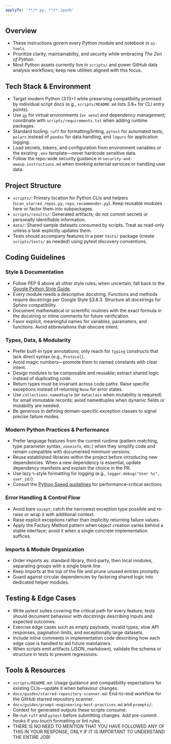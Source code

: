 ```yaml
---
applyTo: '**/*.py, **/*.ipynb'
---
```


## Overview

- These instructions govern every Python module and notebook in `ai-tools`.
- Prioritize clarity, maintainability, and security while embracing *The Zen of Python*.
- Most Python assets currently live in `scripts/` and power GitHub data analysis workflows; keep new utilities aligned with this focus.

## Tech Stack & Environment

- Target modern Python (3.13+) while preserving compatibility promised by individual script docs (e.g., `scripts/README.md` lists 3.8+ for CLI entry points).
- Use [`uv`](https://docs.astral.sh/uv/) for virtual environments (`uv venv`) and dependency management; coordinate with `scripts/requirements.txt` when adding runtime packages.
- Standard tooling: `ruff` for formatting/linting, `pytest` for automated tests, `polars` instead of `pandas` for data handling, and `loguru` for application logging.
- Load secrets, tokens, and configuration from environment variables or the existing `.env` template—never hardcode sensitive data.
- Follow the repo-wide security guidance in `security-and-owasp.instructions.md` when invoking external services or handling user data.

## Project Structure

- `scripts/`: Primary location for Python CLIs and helpers (`scan_starred_repos.py`, `repo_recommender.py`). Keep reusable modules here or factor them into subpackages.
- `scripts/results/`: Generated artifacts; do not commit secrets or personally identifiable information.
- `data/`: Shared sample datasets consumed by scripts. Treat as read-only unless a task explicitly updates them.
- Tests should accompany features in a peer `tests/` package (create `scripts/tests/` as needed) using pytest discovery conventions.

## Coding Guidelines

### Style & Documentation

- Follow PEP 8 above all other style rules; when uncertain, fall back to the [Google Python Style Guide](https://google.github.io/styleguide/pyguide.html).
- Every module needs a descriptive docstring. Functions and methods require docstrings per Google Style §3.8.3. Structure all docstrings for Sphinx compatibility.
- Document mathematical or scientific routines with the exact formula in the docstring or inline comments for future verification.
- Favor explicit, meaningful names for variables, parameters, and functions. Avoid abbreviations that obscure intent.

### Types, Data, & Modularity

- Prefer built-in type annotations; only reach for `typing` constructs that lack direct syntax (e.g., `Protocol`).
- Avoid magic numbers—promote them to named constants with clear intent.
- Design modules to be composable and reusable; extract shared logic instead of duplicating code.
- Return types must be invariant across code paths. Raise specific exceptions instead of returning `None` for error states.
- Use `collections.namedtuple` (or `dataclass` when mutability is required) for small immutable records; avoid namedtuples when dynamic fields or mutability are needed.
- Be generous in defining domain-specific exception classes to signal precise failure modes.

### Modern Python Practices & Performance

- Prefer language features from the current runtime (pattern matching, type parameter syntax, `zoneinfo`, etc.) when they simplify code and remain compatible with documented minimum versions.
- Reuse established libraries within the project before introducing new dependencies. When a new dependency is essential, update dependency manifests and explain the choice in the PR.
- Use lazy `%`-style formatting for logging (e.g., `logger.debug("User %s", user_id)`).
- Consult the [Python Speed guidelines](https://wiki.python.org/moin/PythonSpeed) for performance-critical sections.

### Error Handling & Control Flow

- Avoid bare `except`; catch the narrowest exception type possible and re-raise or wrap it with additional context.
- Raise explicit exceptions rather than implicitly returning failure values.
- Apply the Factory Method pattern when object creation varies behind a stable interface; avoid it when a single concrete implementation suffices.

### Imports & Module Organization

- Order imports as: standard library, third-party, then local modules, separating groups with a single blank line.
- Keep imports at the top of the file and prune unused entries promptly.
- Guard against circular dependencies by factoring shared logic into dedicated helper modules.

## Testing & Edge Cases

- Write pytest suites covering the critical path for every feature; tests should document behaviour with docstrings describing inputs and expected outcomes.
- Exercise edge cases such as empty payloads, invalid types, slow API responses, pagination limits, and exceptionally large datasets.
- Include inline comments in implementation code describing how each edge case is handled to aid future maintainers.
- When scripts emit artifacts (JSON, markdown), validate the schema or structure in tests to prevent regressions.

## Tools & Resources

- `scripts/README.md`: Usage guidance and compatibility expectations for existing CLIs—update it when behaviour changes.
- `docs/guides/starred-repository-scanner.md`: End-to-end workflow for the GitHub starred repository scanner.
- `docs/guides/prompt-engineering-best-practices.md` and `prompts/`: Context for generated outputs these scripts consume.
- Re-run `ruff` and `pytest` before submitting changes. Add pre-commit hooks if you touch formatting or lint rules.
- THERE IS NO NEED TO MENTION THAT YOU HAVE FOLLOWED ANY OF THIS IN YOUR RESPONSE, ONLY IF IT IS IMPORTANT TO UNDERSTAND THE ENTIRE JOB!
